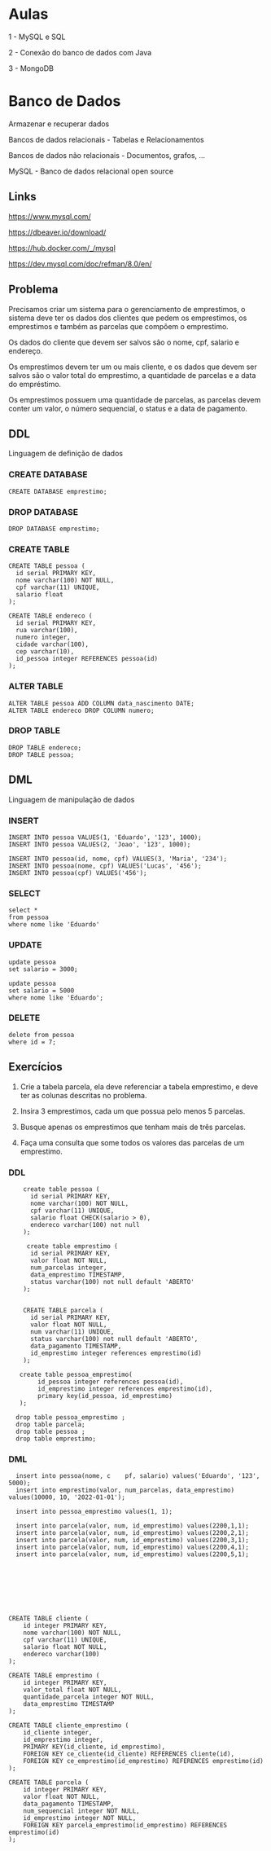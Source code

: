 # Aulas

1 - MySQL e SQL

2 - Conexão do banco de dados com Java

3 - MongoDB

# Banco de Dados

Armazenar e recuperar dados

Bancos de dados relacionais - Tabelas e Relacionamentos

Bancos de dados não relacionais - Documentos, grafos, ...

MySQL - Banco de dados relacional open source

## Links

https://www.mysql.com/

https://dbeaver.io/download/

https://hub.docker.com/_/mysql

https://dev.mysql.com/doc/refman/8.0/en/

## Problema

Precisamos criar um sistema para o gerenciamento de emprestimos, o sistema deve ter os dados dos clientes que pedem os emprestimos, os emprestimos e também as 
parcelas que compõem o emprestimo.

Os dados do cliente que devem ser salvos são o nome, cpf, salario e endereço.

Os emprestimos devem ter um ou mais cliente, e os dados que devem ser salvos são o valor total do emprestimo, a quantidade de parcelas e a data do empréstimo.

Os emprestimos possuem uma quantidade de parcelas, as parcelas devem conter um valor, o número sequencial, o status e a data de pagamento.

## DDL

Linguagem de definição de dados

### CREATE DATABASE

    CREATE DATABASE emprestimo;

### DROP DATABASE

    DROP DATABASE emprestimo;

### CREATE TABLE

    CREATE TABLE pessoa (
      id serial PRIMARY KEY,
      nome varchar(100) NOT NULL,
      cpf varchar(11) UNIQUE,
      salario float
    );

    CREATE TABLE endereco (
      id serial PRIMARY KEY,
      rua varchar(100),
      numero integer,
      cidade varchar(100),
      cep varchar(10),
      id_pessoa integer REFERENCES pessoa(id)
    );
  

### ALTER TABLE

    ALTER TABLE pessoa ADD COLUMN data_nascimento DATE;
    ALTER TABLE endereco DROP COLUMN numero;

### DROP TABLE

    DROP TABLE endereco;
    DROP TABLE pessoa;

## DML

Linguagem de manipulação de dados

### INSERT

    INSERT INTO pessoa VALUES(1, 'Eduardo', '123', 1000);
    INSERT INTO pessoa VALUES(2, 'Joao', '123', 1000);

    INSERT INTO pessoa(id, nome, cpf) VALUES(3, 'Maria', '234');
    INSERT INTO pessoa(nome, cpf) VALUES('Lucas', '456');
    INSERT INTO pessoa(cpf) VALUES('456');

### SELECT

    select *
    from pessoa
    where nome like 'Eduardo'

### UPDATE

    update pessoa
    set salario = 3000;

    update pessoa 
    set salario = 5000
    where nome like 'Eduardo';

### DELETE

    delete from pessoa
    where id = 7;

## Exercícios

1) Crie a tabela parcela, ela deve referenciar a tabela emprestimo, e deve ter as colunas descritas no problema.

2) Insira 3 emprestimos, cada um que possua pelo menos 5 parcelas.

3) Busque apenas os emprestimos que tenham mais de três parcelas.

4) Faça uma consulta que some todos os valores das parcelas de um emprestimo.

### DDL

        create table pessoa (
          id serial PRIMARY KEY,
          nome varchar(100) NOT NULL,
          cpf varchar(11) UNIQUE,
          salario float CHECK(salario > 0),
          endereco varchar(100) not null
        );

         create table emprestimo (
          id serial PRIMARY KEY,
          valor float NOT NULL,
          num_parcelas integer,
          data_emprestimo TIMESTAMP,
          status varchar(100) not null default 'ABERTO'
        );


        CREATE TABLE parcela (
          id serial PRIMARY KEY,
          valor float NOT NULL,
          num varchar(11) UNIQUE,
          status varchar(100) not null default 'ABERTO',
          data_pagamento TIMESTAMP,
          id_emprestimo integer references emprestimo(id)
        );

       create table pessoa_emprestimo(
            id_pessoa integer references pessoa(id),
            id_emprestimo integer references emprestimo(id),
            primary key(id_pessoa, id_emprestimo)
       );
    
      drop table pessoa_emprestimo ;
      drop table parcela;
      drop table pessoa ;
      drop table emprestimo;

### DML

      insert into pessoa(nome, c    pf, salario) values('Eduardo', '123', 5000);
      insert into emprestimo(valor, num_parcelas, data_emprestimo) values(10000, 10, '2022-01-01');

      insert into pessoa_emprestimo values(1, 1);

      insert into parcela(valor, num, id_emprestimo) values(2200,1,1);
      insert into parcela(valor, num, id_emprestimo) values(2200,2,1);
      insert into parcela(valor, num, id_emprestimo) values(2200,3,1);
      insert into parcela(valor, num, id_emprestimo) values(2200,4,1);
      insert into parcela(valor, num, id_emprestimo) values(2200,5,1);
     


      




    CREATE TABLE cliente (
        id integer PRIMARY KEY,
        nome varchar(100) NOT NULL,
        cpf varchar(11) UNIQUE,
        salario float NOT NULL,
        endereco varchar(100)
    );

    CREATE TABLE emprestimo (
        id integer PRIMARY KEY,
        valor_total float NOT NULL,
        quantidade_parcela integer NOT NULL,
        data_emprestimo TIMESTAMP
    );

    CREATE TABLE cliente_emprestimo (
        id_cliente integer,
        id_emprestimo integer,
        PRIMARY KEY(id_cliente, id_emprestimo),
        FOREIGN KEY ce_cliente(id_cliente) REFERENCES cliente(id),
        FOREIGN KEY ce_emprestimo(id_emprestimo) REFERENCES emprestimo(id)
    );

    CREATE TABLE parcela (
        id integer PRIMARY KEY,
        valor float NOT NULL,
        data_pagamento TIMESTAMP,
        num_sequencial integer NOT NULL,
        id_emprestimo integer NOT NULL,
        FOREIGN KEY parcela_emprestimo(id_emprestimo) REFERENCES emprestimo(id)
    );







